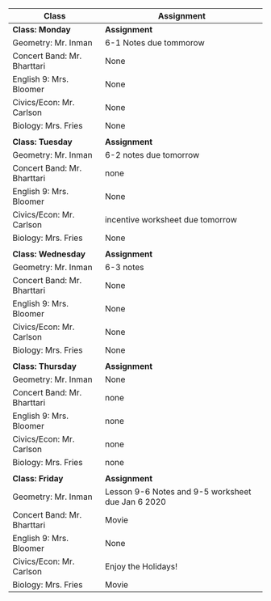 |Class                        |Assignment                                                  |
|-----------------------------|------------------------------------------------------------|
|**Class: Monday**            |**Assignment**                                              |
| Geometry: Mr. Inman         | 6-1 Notes due tommorow                                     |
| Concert Band: Mr. Bharttari | None                                                       |
| English 9: Mrs. Bloomer     | None                                                       |
| Civics/Econ: Mr. Carlson    | None                                                       |
| Biology: Mrs. Fries         | None                                                       |
|                             |                                                            |
|**Class: Tuesday**           |**Assignment**                                              |
| Geometry: Mr. Inman         | 6-2 notes due tomorrow                                     |
| Concert Band: Mr. Bharttari | none                                                       |
| English 9: Mrs. Bloomer     | None                                                       |
| Civics/Econ: Mr. Carlson    | incentive worksheet due tomorrow                           |
| Biology: Mrs. Fries         | None                                                       |
|                             |                                                            |
|**Class: Wednesday**         |**Assignment**                                              |
| Geometry: Mr. Inman         | 6-3 notes                                                  |
| Concert Band: Mr. Bharttari | None                                                       |
| English 9: Mrs. Bloomer     | None                                                       |
| Civics/Econ: Mr. Carlson    | None                                                       |
| Biology: Mrs. Fries         | None                                                       |
|                             |                                                            |
|**Class: Thursday**          |**Assignment**                                              |
| Geometry: Mr. Inman         | None                                                       |
| Concert Band: Mr. Bharttari | none                                                       |
| English 9: Mrs. Bloomer     | none                                                       |
| Civics/Econ: Mr. Carlson    | none                                                       |
| Biology: Mrs. Fries         | none                                                       |
|                             |                                                            |
|**Class: Friday**            |**Assignment**                                              |
| Geometry: Mr. Inman         | Lesson 9-6 Notes and 9-5 worksheet due Jan 6 2020          |
| Concert Band: Mr. Bharttari | Movie                                                      |
| English 9: Mrs. Bloomer     | None                                                       |
| Civics/Econ: Mr. Carlson    | Enjoy the Holidays!                                        |
| Biology: Mrs. Fries         | Movie                                                      |

